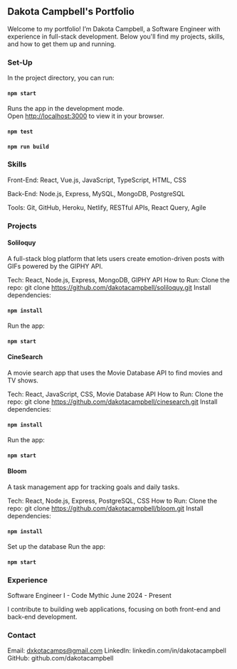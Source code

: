 ## Dakota Campbell's Portfolio
Welcome to my portfolio! I’m Dakota Campbell, a Software Engineer with experience in full-stack development. Below you'll find my projects, skills, and how to get them up and running.

### Set-Up

In the project directory, you can run:

#### `npm start`

Runs the app in the development mode.\
Open [http://localhost:3000](http://localhost:3000) to view it in your browser.

#### `npm test`

#### `npm run build`

### Skills
Front-End: React, Vue.js, JavaScript, TypeScript, HTML, CSS

Back-End: Node.js, Express, MySQL, MongoDB, PostgreSQL

Tools: Git, GitHub, Heroku, Netlify, RESTful APIs, React Query, Agile

### Projects

#### Soliloquy
A full-stack blog platform that lets users create emotion-driven posts with GIFs powered by the GIPHY API.

Tech: React, Node.js, Express, MongoDB, GIPHY API
How to Run:
Clone the repo: git clone https://github.com/dakotacampbell/soliloquy.git
Install dependencies: 
#### `npm install`
Run the app: 
#### `npm start`

#### CineSearch
A movie search app that uses the Movie Database API to find movies and TV shows.

Tech: React, JavaScript, CSS, Movie Database API
How to Run:
Clone the repo: git clone https://github.com/dakotacampbell/cinesearch.git
Install dependencies: 
#### `npm install`
Run the app: 
#### `npm start`

#### Bloom
A task management app for tracking goals and daily tasks.

Tech: React, Node.js, Express, PostgreSQL, CSS
How to Run:
Clone the repo: git clone https://github.com/dakotacampbell/bloom.git
Install dependencies: 
#### `npm install`
Set up the database
Run the app: 
#### `npm start`

### Experience
Software Engineer I - Code Mythic
June 2024 - Present

I contribute to building web applications, focusing on both front-end and back-end development.

### Contact
Email: dxkotacamps@gmail.com
LinkedIn: linkedin.com/in/dakotacampbell
GitHub: github.com/dakotacampbell

